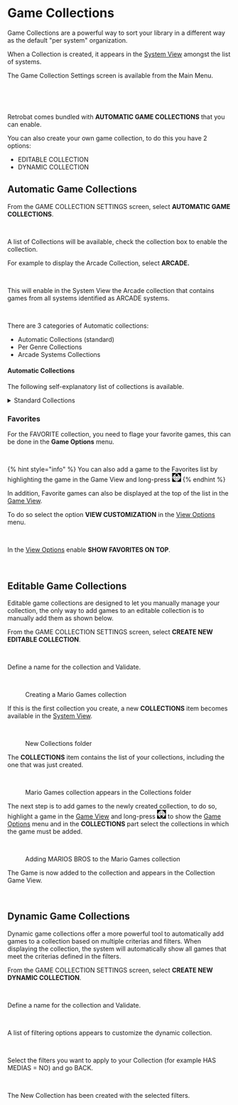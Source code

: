 # Game Collections

Game Collections are a powerful way to sort your library in a different way as the default "per system" organization.

When a Collection is created, it appears in the [System View](system-view-and-game-view.md) amongst the list of systems.

The Game Collection Settings screen is available from the Main Menu.

<div align="left">

<figure><img src="https://i.imgur.com/G4a0cSG.png" alt=""><figcaption></figcaption></figure>

</div>

<div align="left">

<figure><img src="https://i.imgur.com/g1KYolO.png" alt=""><figcaption></figcaption></figure>

</div>

Retrobat comes bundled with **AUTOMATIC GAME COLLECTIONS** that you can enable.

You can also create your own game collection, to do this you have 2 options:

* EDITABLE COLLECTION
* DYNAMIC COLLECTION

## Automatic Game Collections

From the GAME COLLECTION SETTINGS screen, select **AUTOMATIC GAME COLLECTIONS**.

<div align="left">

<figure><img src="https://i.imgur.com/gEMVjov.png" alt=""><figcaption></figcaption></figure>

</div>

A list of Collections will be available, check the collection box to enable the collection.

For example to display the Arcade Collection, select **ARCADE.**

<div align="left">

<figure><img src="https://i.imgur.com/OIpc3Qc.png" alt=""><figcaption></figcaption></figure>

</div>

This will enable in the System View the Arcade collection that contains games from all systems identified as ARCADE systems.

<div align="left">

<figure><img src="https://i.imgur.com/p4HVA3y.png" alt=""><figcaption></figcaption></figure>

</div>

There are 3 categories of Automatic collections:

* Automatic Collections (standard)
* Per Genre Collections
* Arcade Systems Collections

#### Automatic Collections

The following self-explanatory list of collections is available.

<details>

<summary>Standard Collections</summary>

ALL GAMES

LAST PLAYED

FAVORITES

2 PLAYERS

4 PLAYERS

NEVER PLAYED

RETROACHIEVEMENTS

ARCADE

VERTICAL GAMES

LIGHTGUN GAMES

</details>

### Favorites

For the FAVORITE collection, you need to flage your favorite games, this can be done in the **Game Options** menu.

<div align="left">

<figure><img src="https://i.imgur.com/SDH2wuU.png" alt=""><figcaption></figcaption></figure>

</div>

{% hint style="info" %}
You can also add a game to the Favorites list by highlighting the game in the Game View and long-press ![](<../.gitbook/assets/image (50).png>)
{% endhint %}

In addition, Favorite games can also be displayed at the top of the list in the [Game View](system-view-and-game-view.md).

To do so select the option **VIEW CUSTOMIZATION** in the [View Options](view-options.md) menu.

<div align="left">

<figure><img src="https://i.imgur.com/H2HTamx.png" alt=""><figcaption></figcaption></figure>

</div>

In the [View Options](view-options.md) enable **SHOW FAVORITES ON TOP**.

<div align="left">

<figure><img src="https://i.imgur.com/3FsvoDa.png" alt=""><figcaption></figcaption></figure>

</div>

## Editable Game Collections

Editable game collections are designed to let you manually manage your collection, the only way to add games to an editable collection is to manually add them as shown below.



From the GAME COLLECTION SETTINGS screen, select **CREATE NEW EDITABLE COLLECTION**.

<div align="left">

<figure><img src="https://i.imgur.com/EMAdRtw.png" alt=""><figcaption></figcaption></figure>

</div>

Define a name for the collection and Validate.

<div align="left">

<figure><img src="https://i.imgur.com/U6FOSuN.png" alt=""><figcaption><p>Creating a Mario Games collection</p></figcaption></figure>

</div>

If this is the first collection you create, a new **COLLECTIONS** item becomes available in the [System View](system-view-and-game-view.md).

<div align="left">

<figure><img src="https://i.imgur.com/Lz8ECAc.png" alt=""><figcaption><p>New Collections folder</p></figcaption></figure>

</div>

The **COLLECTIONS** item contains the list of your collections, including the one that was just created.

<div align="left">

<figure><img src="https://i.imgur.com/AWmu3sN.png" alt=""><figcaption><p>Mario Games collection appears in the Collections folder</p></figcaption></figure>

</div>

The next step is to add games to the newly created collection, to do so, highlight a game in the [Game View](system-view-and-game-view.md) and long-press ![](<../.gitbook/assets/image (30).png>) to show the [Game Options](game-options.md) menu and in the **COLLECTIONS** part select the collections in which the game must be added.

<div align="left">

<figure><img src="https://i.imgur.com/YNiR0a2.png" alt=""><figcaption><p>Adding MARIOS BROS to the Mario Games collection</p></figcaption></figure>

</div>

The Game is now added to the collection and appears in the Collection Game View.

<div align="left">

<figure><img src="https://i.imgur.com/I4Rv2Fi.png" alt=""><figcaption></figcaption></figure>

</div>

## Dynamic Game Collections

Dynamic game collections offer a more powerful tool to automatically add games to a collection based on multiple criterias and filters. When displaying the collection, the system will automatically show all games that meet the criterias defined in the filters.



From the GAME COLLECTION SETTINGS screen, select **CREATE NEW DYNAMIC COLLECTION**.

<div align="left">

<figure><img src="https://i.imgur.com/EMAdRtw.png" alt=""><figcaption></figcaption></figure>

</div>

Define a name for the collection and Validate.

<div align="left">

<figure><img src="https://i.imgur.com/Jh64hK2.png" alt=""><figcaption></figcaption></figure>

</div>

A list of filtering options appears to customize the dynamic collection.

<div align="left">

<figure><img src="https://i.imgur.com/BSdAkxP.png" alt=""><figcaption></figcaption></figure>

</div>

Select the filters you want to apply to your Collection (for example HAS MEDIAS = NO) and go BACK.

<div align="left">

<figure><img src="https://i.imgur.com/YPKJwCn.png" alt=""><figcaption></figcaption></figure>

</div>

The New Collection has been created with the selected filters.

<div align="left">

<figure><img src="https://i.imgur.com/2B5T6Oe.png" alt=""><figcaption></figcaption></figure>

</div>
